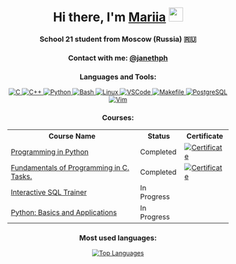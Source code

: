 <h1 align="center">Hi there, I'm <a href="https://daniilshat.ru/" target="_blank">Mariia</a>
<img src="https://github.com/blackcater/blackcater/raw/main/images/Hi.gif" height="32"/></h1>
<h3 align="center">School 21 student from Moscow (Russia) 🇷🇺</h3>

<h3 align="center">Contact with me: <a href="https://t.me/janethph" target="_blank">@janethph</a></h3>

<h3 align="center">Languages and Tools:</h3>
<p align="center">
    <a href="https://www.cprogramming.com/" target="_blank">
        <img src="https://img.shields.io/badge/C-00599C?style=flat&logo=c&logoColor=white" alt="C" />
    </a>
    <a href="https://cplusplus.com/" target="_blank">
        <img src="https://img.shields.io/badge/C%2B%2B-00599C?style=flat&logo=c%2B%2B&logoColor=white" alt="C++" />
    </a>
    <a href="https://www.python.org/" target="_blank">
        <img src="https://img.shields.io/badge/Python-3776AB?style=flat&logo=python&logoColor=white" alt="Python" />
    </a>
    <a href="https://www.gnu.org/software/bash/" target="_blank">
        <img src="https://img.shields.io/badge/Bash-4EAA25?style=flat&logo=gnu-bash&logoColor=white" alt="Bash" />
    </a>
    <a href="https://www.linux.org/" target="_blank">
        <img src="https://img.shields.io/badge/Linux-FCC624?style=flat&logo=linux&logoColor=black" alt="Linux" />
    </a>
    <a href="https://code.visualstudio.com/" target="_blank">
        <img src="https://img.shields.io/badge/VSCode-007ACC?style=flat&logo=visual-studio-code&logoColor=white" alt="VSCode" />
    </a>
    <a href="https://earthly.dev/blog/make-tutorial/" target="_blank">
        <img src="https://img.shields.io/badge/Makefile-E2231A?style=flat&logo=gnu&logoColor=white" alt="Makefile"/>
    </a>
    <a href="https://www.postgresql.org/" target="_blank">
        <img src="https://img.shields.io/badge/PostgreSQL-4169E1?style=flat&logo=postgresql&logoColor=white" alt="PostgreSQL" />
    </a>
    <a href="https://www.altlinux.org/Vim_учебник" target="_blank">
        <img src="https://img.shields.io/badge/Vim-019733?style=flat&logo=vim&logoColor=white" alt="Vim" />
    </a>
</p>

<h3 align="center">Courses:</h3>
<table align="center">
    <tr>
        <th>Course Name</th>
        <th>Status</th>
        <th>Certificate</th>
    </tr>
    <tr>
        <td><a href="https://stepik.org/course/67/promo">Programming in Python</a></td>
        <td>Completed</td>
        <td><a href="https://stepik.org/cert/2647478"><img src="https://img.shields.io/badge/Certificate-4CAF50?style=flat&logo=certificate&logoColor=white" alt="Certificate" /></a></td>
    </tr>
    <tr>
        <td><a href="https://stepik.org/course/3078/promo">Fundamentals of Programming in C. Tasks.</a></td>
        <td>Completed</td>
        <td><a href="https://stepik.org/cert/2426831"><img src="https://img.shields.io/badge/Certificate-4CAF50?style=flat&logo=certificate&logoColor=white" alt="Certificate" /></a></td>
    </tr>
    <tr>
        <td><a href="https://stepik.org/course/63054/syllabus">Interactive SQL Trainer</a></td>
        <td>In Progress</td>
        <td></td>
    </tr>
    <tr>
        <td><a href="https://stepik.org/course/512/syllabus">Python: Basics and Applications</a></td>
        <td>In Progress</td>
        <td></td>
    </tr>
</table>




<h3 align="center">Most used languages:</h3>
<p align="center">
    <a href="https://github.com/ShevchenkoMariia/github-readme-stats">
        <img src="https://github-readme-stats.vercel.app/api/top-langs/?username=ShevchenkoMariia" alt="Top Languages">
    </a>
</p>
